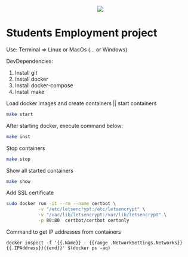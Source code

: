 <p align="center"><img src="https://laravel.com/assets/img/components/logo-laravel.svg"></p>

# Students Employment project

Use:
Terminal => Linux or MacOs (... or Windows)

DevDependencies:
1. Install git
2. Install docker
3. Install docker-compose
4. Install make

Load docker images and create containers || start containers
```bash
make start
```
After starting docker, execute command below:
```bash
make inst
```
Stop containers
```bash
make stop
```

Show all started containers
```bash
make show
```

Add SSL certificate
```bash
sudo docker run -it --rm --name certbot \
            -v "/etc/letsencrypt:/etc/letsencrypt" \
            -v "/var/lib/letsencrypt:/var/lib/letsencrypt" \
            -p 80:80  certbot/certbot certonly
```

Command to get IP addresses from containers
```$xslt
docker inspect -f '{{.Name}} - {{range .NetworkSettings.Networks}}{{.IPAddress}}{{end}}' $(docker ps -aq)
```